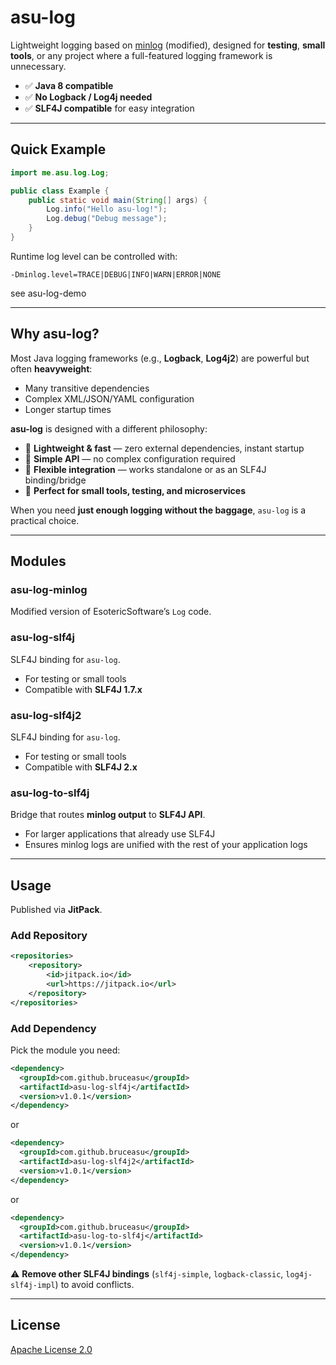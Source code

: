 # asu-log

Lightweight logging based on [minlog](https://github.com/EsotericSoftware/minlog) (modified), 
designed for **testing**, **small tools**, or any project where a full-featured logging framework is unnecessary.

* ✅ **Java 8 compatible**
* ✅ **No Logback / Log4j needed**
* ✅ **SLF4J compatible** for easy integration

---

## Quick Example

```java
import me.asu.log.Log;

public class Example {
    public static void main(String[] args) {
        Log.info("Hello asu-log!");
        Log.debug("Debug message");
    }
}
```

Runtime log level can be controlled with:

```
-Dminlog.level=TRACE|DEBUG|INFO|WARN|ERROR|NONE
```

see asu-log-demo

---

## Why asu-log?

Most Java logging frameworks (e.g., **Logback**, **Log4j2**) are powerful but often **heavyweight**:

* Many transitive dependencies
* Complex XML/JSON/YAML configuration
* Longer startup times

**asu-log** is designed with a different philosophy:

* 🚀 **Lightweight & fast** — zero external dependencies, instant startup
* 🔧 **Simple API** — no complex configuration required
* 🧩 **Flexible integration** — works standalone or as an SLF4J binding/bridge
* 🌱 **Perfect for small tools, testing, and microservices**

When you need **just enough logging without the baggage**, `asu-log` is a practical choice.

---

## Modules

### asu-log-minlog

Modified version of EsotericSoftware’s `Log` code.

### asu-log-slf4j

SLF4J binding for `asu-log`.

* For testing or small tools
* Compatible with **SLF4J 1.7.x**

### asu-log-slf4j2

SLF4J binding for `asu-log`.

* For testing or small tools
* Compatible with **SLF4J 2.x**

### asu-log-to-slf4j

Bridge that routes **minlog output** to **SLF4J API**.

* For larger applications that already use SLF4J
* Ensures minlog logs are unified with the rest of your application logs

---

## Usage

Published via **JitPack**.

### Add Repository

```xml
<repositories>
    <repository>
        <id>jitpack.io</id>
        <url>https://jitpack.io</url>
    </repository>
</repositories>
```

### Add Dependency

Pick the module you need:

```xml
<dependency>
  <groupId>com.github.bruceasu</groupId>
  <artifactId>asu-log-slf4j</artifactId>
  <version>v1.0.1</version>
</dependency>
```

or

```xml
<dependency>
  <groupId>com.github.bruceasu</groupId>
  <artifactId>asu-log-slf4j2</artifactId>
  <version>v1.0.1</version>
</dependency>
```

or

```xml
<dependency>
  <groupId>com.github.bruceasu</groupId>
  <artifactId>asu-log-to-slf4j</artifactId>
  <version>v1.0.1</version>
</dependency>
```

⚠️ **Remove other SLF4J bindings** (`slf4j-simple`, `logback-classic`, `log4j-slf4j-impl`) to avoid conflicts.

---

## License

[Apache License 2.0](LICENSE)


